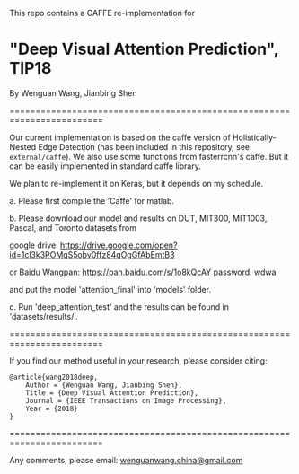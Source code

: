 This repo contains a CAFFE re-implementation for 

# "Deep Visual Attention Prediction", TIP18

By Wenguan Wang, Jianbing Shen

========================================================================

Our current implementation is based on the caffe version of Holistically-Nested Edge Detection (has been included in this repository, see `external/caffe`). We also use some functions from fasterrcnn's caffe.
But it can be easily implemented in standard caffe library. 

We plan to re-implement it on Keras, but it depends on my schedule.

a. Please first compile the 'Caffe' for matlab.

b. Please download our model and results on DUT, MIT300, MIT1003, Pascal, and Toronto datasets from 

google drive: https://drive.google.com/open?id=1cl3k3POMqS5obv0ffz84qOgGfAbEmtB3

or Baidu Wangpan: https://pan.baidu.com/s/1o8kQcAY password: wdwa

and put the model 'attention_final' into 'models' folder.

c. Run 'deep_attention_test' and the results can be found in 'datasets/results/'.

========================================================================

If you find our method useful in your research, please consider citing:

    @article{wang2018deep,
        Author = {Wenguan Wang, Jianbing Shen},
        Title = {Deep Visual Attention Prediction},
        Journal = {IEEE Transactions on Image Processing},
        Year = {2018}
    }

========================================================================

Any comments, please email: wenguanwang.china@gmail.com

